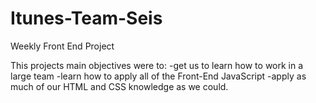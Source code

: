 # Itunes-Team-Seis
Weekly Front End Project

This projects main objectives were to:
-get us to learn how to work in a large team
-learn how to apply all of the Front-End JavaScript 
-apply as much of our HTML and CSS knowledge as we could.
